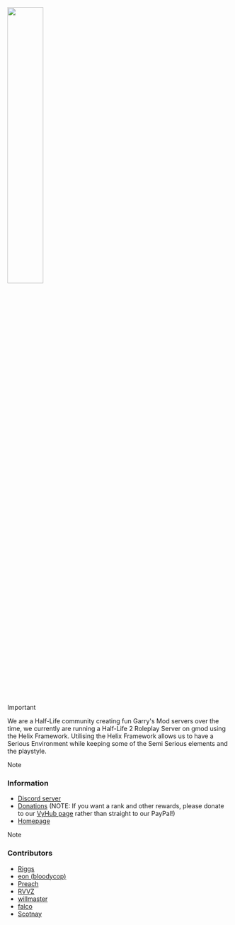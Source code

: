<img width="40%" height="40%" src="https://i.imgur.com/HkcPZzT.png">

> [!IMPORTANT]
> We are a Half-Life community creating fun Garry's Mod servers over the time, we currently are running a Half-Life 2 Roleplay Server on gmod using the Helix Framework. Utilising the Helix Framework allows us to have a Serious Environment while keeping some of the Semi Serious elements and the playstyle.

> [!NOTE]
> ### Information
> * [Discord server](https://discord.gg/minerva-servers)
> * [Donations](https://www.paypal.me/minervaservers) (NOTE: If you want a rank and other rewards, please donate to our [VyHub page](https://minerva-servers.vyhub.app/shop/72253ef4-af7d-4fde-9b37-a4724b8ed3b9) rather than straight to our PayPal!)
> * [Homepage](https://minerva-servers.vyhub.app/home)

> [!NOTE]
> ### Contributors
> * [Riggs](https://minerva-servers.vyhub.app/home)
> * [eon (bloodycop)](https://github.com/bloodycop7)
> * [Preach](https://github.com/Quantor97/)
> * [RVVZ](https://github.com/revvze)
> * [willmaster](https://github.com/willmasterLUA)
> * [falco](https://github.com/falcodxb)
> * [Scotnay](https://github.com/Scotnay)
